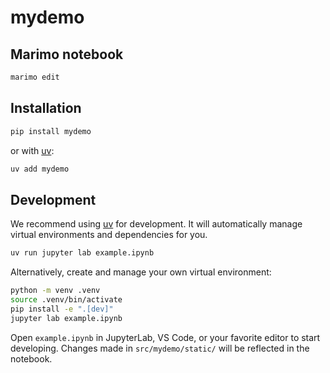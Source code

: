 # mydemo

## Marimo notebook
```sh
marimo edit
```

## Installation

```sh
pip install mydemo
```

or with [uv](https://github.com/astral-sh/uv):

```sh
uv add mydemo
```

## Development

We recommend using [uv](https://github.com/astral-sh/uv) for development.
It will automatically manage virtual environments and dependencies for you.

```sh
uv run jupyter lab example.ipynb
```

Alternatively, create and manage your own virtual environment:

```sh
python -m venv .venv
source .venv/bin/activate
pip install -e ".[dev]"
jupyter lab example.ipynb
```

Open `example.ipynb` in JupyterLab, VS Code, or your favorite editor
to start developing. Changes made in `src/mydemo/static/` will be reflected
in the notebook.
